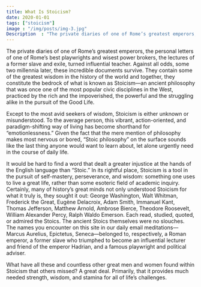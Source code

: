 ```yaml
---
title: What Is Stoicism?  
date: 2020-01-01
tags: ["stoicism"]
image : "/img/posts/img-3.jpg"
Description  : "The private diaries of one of Rome’s greatest emperors, the personal..."
---
```

The private diaries of one of Rome’s greatest emperors, the personal letters of one of Rome’s best playwrights and wisest power brokers, the lectures of a former slave and exile, turned influential teacher. Against all odds, some two millennia later, these incredible documents survive. They contain some of the greatest wisdom in the history of the world and together, they constitute the bedrock of what is known as Stoicism—an ancient philosophy that was once one of the most popular civic disciplines in the West, practiced by the rich and the impoverished, the powerful and the struggling alike in the pursuit of the Good Life. 

Except to the most avid seekers of wisdom, Stoicism is either unknown or misunderstood. To the average person, this vibrant, action-oriented, and paradigm-shifting way of living has become shorthand for “emotionlessness.” Given the fact that the mere mention of philosophy makes most nervous or bored, “Stoic philosophy” on the surface sounds like the last thing anyone would want to learn about, let alone urgently need in the course of daily life. 

It would be hard to find a word that dealt a greater injustice at the hands of the English language than “Stoic.” In its rightful place, Stoicism is a tool in the pursuit of self-mastery, perseverance, and wisdom: something one uses to live a great life, rather than some esoteric field of academic inquiry. Certainly, many of history’s great minds not only understood Stoicism for what it truly is, they sought it out: George Washington, Walt Whitman, Frederick the Great, Eugène Delacroix, Adam Smith, Immanuel Kant, Thomas Jefferson, Matthew Arnold, Ambrose Bierce, Theodore Roosevelt, William Alexander Percy, Ralph Waldo Emerson. Each read, studied, quoted, or admired the Stoics. The ancient Stoics themselves were no slouches. The names you encounter on this site in our daily email meditations—Marcus Aurelius, Epictetus, Seneca—belonged to, respectively, a Roman emperor, a former slave who triumphed to become an influential lecturer and friend of the emperor Hadrian, and a famous playwright and political adviser. 

What have all these and countless other great men and women found within Stoicism that others missed? A great deal. Primarily, that it provides much needed strength, wisdom, and stamina for all of life’s challenges.

<!--Photo by Robert Katzki on Unsplash-->
